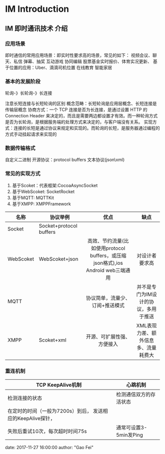 #    IM Introduction



## IM 即时通讯技术 介绍
### 应用场景
即时通信的常用应用场景：即实时性要求高的场景，常见的如下：
视频会议、聊天、私信
弹幕、抽奖
互动游戏
协同编辑
股票基金实时报价、体育实况更新、
基于位置的应用：Uber、滴滴司机位置
在线教育
智能家居

### 基本的发展阶段
轮询-》长轮询-》长连接

注意长短连接与长短轮询的区别
概念范畴：长短轮询是应用层概念、长短连接是传输层概念
协商方式：一个 TCP 连接是否为长连接，是通过设置 HTTP 的 Connection Header 来决定的，而且是需要两边都设置才有效。而一种轮询方式是否为长轮询，是根据服务端的处理方式来决定的，与客户端没有关系。
实现方式：连接的长短是通过协议来规定和实现的。而轮询的长短，是服务器通过编程的方式手动挂起请求来实现的

### 数据传输格式
自定义二进制
开源协议：protocol buffers
文本协议(json\xml)

### 常见的实现方式
1. 基于Scoket：代表框架:CocoaAsyncSocket
2. 基于WebScoket: SocketRocket
3. 基于MQTT: MQTTKit
4. 基于XMPP: XMPPFramework


| 名称 | 协议举例 | 优点 | 缺点 |
| --- | --- | :-: | :-: |
| Socket | Socket+protocol buffers |  |  |
| WebScoket | WebScoket+json | 高效、节约流量(比如使用protocol buffers，或压缩json格式),ios Android web三端通用 | 对设计者要求高 |
| MQTT |  | 协议简单，流量少、订阅+推送模式 | 并不是专门为IM设计的协议，多用于推送 |
| XMPP | Scoket+xml | 开源、可扩展性强、方便接入 | XML表现力差、额外信息多、流量耗费大 |

### 重连机制


| TCP KeepAlive机制  | 心跳机制  |
| --- | --- |
| 检测连接的状态 | 检测通信双方的存活状态 |
| 在定时的时间（一般为7200s）到后， 发送相应的KeepAlive探针，
失败后重试10次，每次超时时间75s  | 通常可设置3-5min发Ping | | 



date:       2017-11-27 16:00:00
author:     "Gao Fei"
